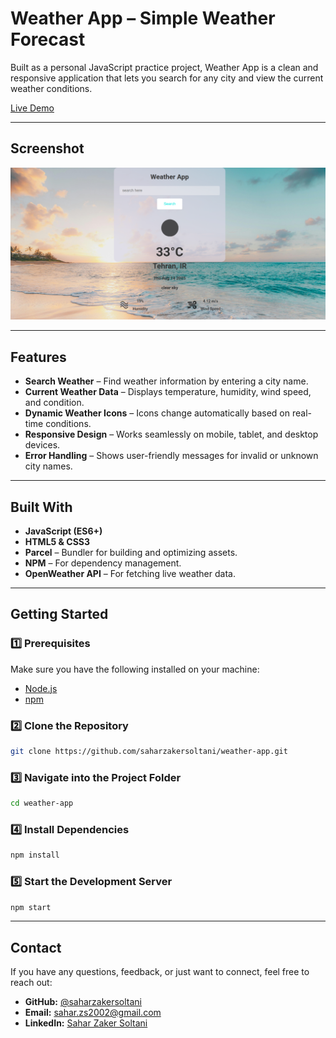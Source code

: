 # Weather App – Simple Weather Forecast

Built as a personal JavaScript practice project, Weather App is a clean and responsive application that lets you search for any city and view the current weather conditions.

[Live Demo](https://weather-app-zakersoltani.netlify.app/)

---

## Screenshot

![Forkify Screenshot](./screenshot.png)

---

## Features

- **Search Weather** – Find weather information by entering a city name.
- **Current Weather Data** – Displays temperature, humidity, wind speed, and condition.
- **Dynamic Weather Icons** – Icons change automatically based on real-time conditions.
- **Responsive Design** – Works seamlessly on mobile, tablet, and desktop devices.
- **Error Handling** – Shows user-friendly messages for invalid or unknown city names.

---

## Built With

- **JavaScript (ES6+)**
- **HTML5 & CSS3**
- **Parcel** – Bundler for building and optimizing assets.
- **NPM** – For dependency management.
- **OpenWeather API** – For fetching live weather data.

---

## Getting Started

### 1️⃣ Prerequisites

Make sure you have the following installed on your machine:

- [Node.js](https://nodejs.org/)
- [npm](https://www.npmjs.com/)

### 2️⃣ Clone the Repository

```bash
git clone https://github.com/saharzakersoltani/weather-app.git
```

### 3️⃣ Navigate into the Project Folder

```bash
cd weather-app
```

### 4️⃣ Install Dependencies

```bash
npm install
```

### 5️⃣ Start the Development Server

```bash
npm start
```

---

## Contact

If you have any questions, feedback, or just want to connect, feel free to reach out:

- **GitHub:** [@saharzakersoltani](https://github.com/saharzakersoltani)
- **Email:** sahar.zs2002@gmail.com
- **LinkedIn:** [Sahar Zaker Soltani](https://www.linkedin.com/in/sahar-zaker-soltani)
